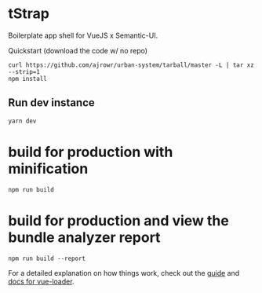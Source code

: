# tStrap

Boilerplate app shell for VueJS x Semantic-UI.

Quickstart (download the code w/ no repo)

```mydir new_project && cd new_project
curl https://github.com/ajrowr/urban-system/tarball/master -L | tar xz --strip=1
npm install
```

## Run dev instance
```
yarn dev
````

# build for production with minification
```npm run build```

# build for production and view the bundle analyzer report
```npm run build --report```

For a detailed explanation on how things work, check out the [guide](http://vuejs-templates.github.io/webpack/) and [docs for vue-loader](http://vuejs.github.io/vue-loader).

